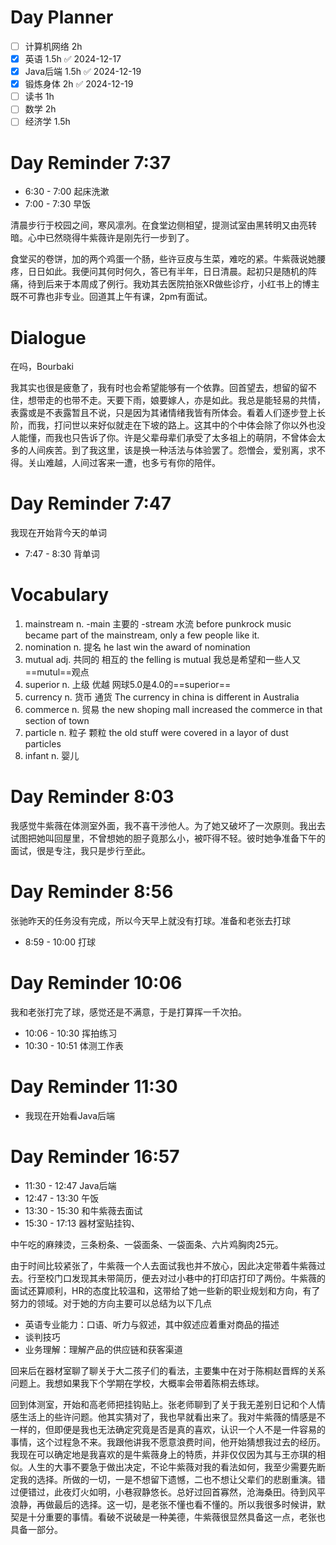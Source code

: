 
# Day Planner

- [ ] 计算机网络 2h
- [x] 英语 1.5h ✅ 2024-12-17
- [x] Java后端 1.5h ✅ 2024-12-19
- [x] 锻炼身体 2h ✅ 2024-12-19
- [ ] 读书 1h 
- [ ] 数学 2h 
- [ ] 经济学 1.5h
# Day Reminder 7:37 

- 6:30 - 7:00 起床洗漱
- 7:00 - 7:30 早饭

清晨步行于校园之间，寒风凛冽。在食堂边侧相望，提测试室由黑转明又由亮转暗。心中已然晓得牛紫薇许是刚先行一步到了。

食堂买的卷饼，加的两个鸡蛋一个肠，些许豆皮与生菜，难吃的紧。牛紫薇说她腰疼，日日如此。我便问其何时何久，答已有半年，日日清晨。起初只是随机的阵痛，待到后来于本周成了例行。我劝其去医院拍张XR做些诊疗，小红书上的博主既不可靠也非专业。回道其上午有课，2pm有面试。

# Dialogue

在吗，Bourbaki

我其实也很是疲惫了，我有时也会希望能够有一个依靠。回首望去，想留的留不住，想带走的也带不走。天要下雨，娘要嫁人，亦是如此。我总是能轻易的共情，表露或是不表露暂且不说，只是因为其诸情绪我皆有所体会。看着人们逐步登上长阶，而我，打问世以来好似就走在下坡的路上。这其中的个中体会除了你以外也没人能懂，而我也只告诉了你。许是父辈母辈们承受了太多祖上的萌阴，不曾体会太多的人间疾苦。到了我这里，该是换一种活法与体验罢了。怨憎会，爱别离，求不得。关山难越，人间过客来一遭，也多亏有你的陪伴。
# Day Reminder 7:47 

我现在开始背今天的单词

- 7:47 - 8:30 背单词

# Vocabulary

1. mainstream n.  -main 主要的 -stream 水流
   before punkrock music became part of the mainstream, only a few people like it.
2. nomination n. 提名
   he last win the award of nomination
3. mutual adj. 共同的 相互的
   the felling is mutual
   我总是希望和一些人又==mutul==观点
4. superior n. 上级 优越
   网球5.0是4.0的==superior==
5. currency n. 货币 通货
   The currency in china is different in Australia
6. commerce n. 贸易
   the new shoping mall increased the commerce in that section of town
7. particle n. 粒子 颗粒
   the old stuff were covered in a layor of dust particles
8. infant n. 婴儿

# Day Reminder 8:03

我感觉牛紫薇在体测室外面，我不喜干涉他人。为了她又破坏了一次原则。我出去试图把她叫回屋里，不曾想她的胆子竟那么小，被吓得不轻。彼时她争准备下午的面试，很是专注，我只是步行至此。

# Day Reminder 8:56

张驰昨天的任务没有完成，所以今天早上就没有打球。准备和老张去打球

- 8:59 - 10:00 打球

# Day Reminder 10:06 

我和老张打完了球，感觉还是不满意，于是打算挥一千次拍。

- 10:06 - 10:30 挥拍练习
- 10:30 - 10:51 体测工作表

# Day Reminder 11:30 

- 我现在开始看Java后端

# Day Reminder 16:57 

- 11:30 - 12:47 Java后端
- 12:47 - 13:30 午饭
- 13:30 - 15:30 和牛紫薇去面试
- 15:30 - 17:13 器材室贴挂钩、

中午吃的麻辣烫，三条粉条、一袋面条、一袋面条、六片鸡胸肉25元。

由于时间比较紧张了，牛紫薇一个人去面试我也并不放心，因此决定带着牛紫薇过去。行至校门口发现其未带简历，便去对过小巷中的打印店打印了两份。牛紫薇的面试还算顺利，HR的态度比较温和，这带给了她一些新的职业规划和方向，有了努力的领域。对于她的方向主要可以总结为以下几点

- 英语专业能力：口语、听力与叙述，其中叙述应着重对商品的描述
- 谈判技巧
- 业务理解：理解产品的供应链和获客渠道

回来后在器材室聊了聊关于大二孩子们的看法，主要集中在对于陈桐赵晋辉的关系问题上。我想如果我下个学期在学校，大概率会带着陈桐去练球。

回到体测室，开始和高老师把挂钩贴上。张老师聊到了关于我无差别日记和个人情感生活上的些许问题。他其实猜对了，我也早就看出来了。我对牛紫薇的情感是不一样的，但即便是我也无法确定究竟是否是真的喜欢，认识一个人不是一件容易的事情，这个过程急不来。我跟他讲我不愿意浪费时间，他开始猜想我过去的经历。我现在可以确定地是我喜欢的是牛紫薇身上的特质，并非仅仅因为其与王亦琪的相似。人生的大事不要急于做出决定，不论牛紫薇对我的看法如何，我至少需要先断定我的选择。所做的一切，一是不想留下遗憾，二也不想让父辈们的悲剧重演。错过便错过，此夜灯火如明，小巷寂静悠长。总好过回首寡然，沧海桑田。待到风平浪静，再做最后的选择。这一切，是老张不懂也看不懂的。所以我很多时候讲，默契是十分重要的事情。看破不说破是一种美德，牛紫薇很显然具备这一点，老张也具备一部分。
